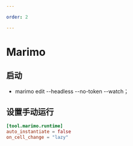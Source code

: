 ```yaml
---

order: 2

---
```






# Marimo
## 启动
- marimo edit --headless --no-token --watch；
## 设置手动运行
```toml
[tool.marimo.runtime]
auto_instantiate = false
on_cell_change = "lazy"
```